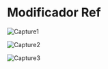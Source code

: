 # Modificador Ref

![Capture1](https://user-images.githubusercontent.com/87546094/139037985-bfa8932a-574d-4ade-a76e-fa13114df822.JPG)

![Capture2](https://user-images.githubusercontent.com/87546094/139038000-e879e69a-bd5c-425b-a552-e381f89acfdc.JPG)

![Capture3](https://user-images.githubusercontent.com/87546094/139038014-cef99675-2f5e-49f7-9595-97d3e9fae6a9.JPG)
